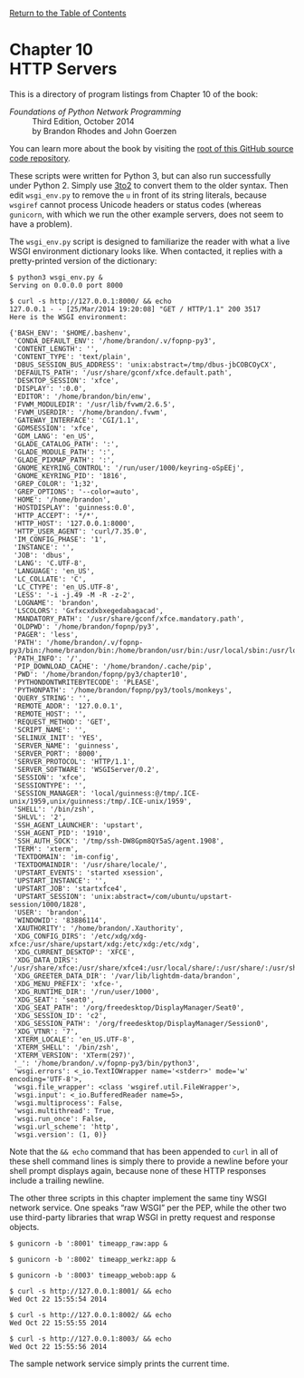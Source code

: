 [Return to the Table of Contents](https://github.com/brandon-rhodes/fopnp#readme)

# Chapter 10<br>HTTP Servers

This is a directory of program listings from Chapter 10 of the book:

<dl>
<dt><i>Foundations of Python Network Programming</i></dt>
<dd>
Third Edition, October 2014<br>
by Brandon Rhodes and John Goerzen
</dd>
</dl>

You can learn more about the book by visiting the
[root of this GitHub source code repository](https://github.com/brandon-rhodes/fopnp#readme).

These scripts were written for Python 3, but can also run successfully
under Python 2.  Simply use [3to2](https://pypi.python.org/pypi/3to2) to
convert them to the older syntax.  Then edit `wsgi_env.py` to remove the
`u` in front of its string literals, because `wsgiref` cannot process
Unicode headers or status codes (whereas `gunicorn`, with which we run
the other example servers, does not seem to have a problem).

The `wsgi_env.py` script is designed to familiarize the reader with what
a live WSGI environment dictionary looks like.  When contacted, it
replies with a pretty-printed version of the dictionary:

```
$ python3 wsgi_env.py &
Serving on 0.0.0.0 port 8000
```

```
$ curl -s http://127.0.0.1:8000/ && echo
127.0.0.1 - - [25/Mar/2014 19:20:08] "GET / HTTP/1.1" 200 3517
Here is the WSGI environment:

{'BASH_ENV': '$HOME/.bashenv',
 'CONDA_DEFAULT_ENV': '/home/brandon/.v/fopnp-py3',
 'CONTENT_LENGTH': '',
 'CONTENT_TYPE': 'text/plain',
 'DBUS_SESSION_BUS_ADDRESS': 'unix:abstract=/tmp/dbus-jbCOBCOyCX',
 'DEFAULTS_PATH': '/usr/share/gconf/xfce.default.path',
 'DESKTOP_SESSION': 'xfce',
 'DISPLAY': ':0.0',
 'EDITOR': '/home/brandon/bin/enw',
 'FVWM_MODULEDIR': '/usr/lib/fvwm/2.6.5',
 'FVWM_USERDIR': '/home/brandon/.fvwm',
 'GATEWAY_INTERFACE': 'CGI/1.1',
 'GDMSESSION': 'xfce',
 'GDM_LANG': 'en_US',
 'GLADE_CATALOG_PATH': ':',
 'GLADE_MODULE_PATH': ':',
 'GLADE_PIXMAP_PATH': ':',
 'GNOME_KEYRING_CONTROL': '/run/user/1000/keyring-oSpEEj',
 'GNOME_KEYRING_PID': '1816',
 'GREP_COLOR': '1;32',
 'GREP_OPTIONS': '--color=auto',
 'HOME': '/home/brandon',
 'HOSTDISPLAY': 'guinness:0.0',
 'HTTP_ACCEPT': '*/*',
 'HTTP_HOST': '127.0.0.1:8000',
 'HTTP_USER_AGENT': 'curl/7.35.0',
 'IM_CONFIG_PHASE': '1',
 'INSTANCE': '',
 'JOB': 'dbus',
 'LANG': 'C.UTF-8',
 'LANGUAGE': 'en_US',
 'LC_COLLATE': 'C',
 'LC_CTYPE': 'en_US.UTF-8',
 'LESS': '-i -j.49 -M -R -z-2',
 'LOGNAME': 'brandon',
 'LSCOLORS': 'Gxfxcxdxbxegedabagacad',
 'MANDATORY_PATH': '/usr/share/gconf/xfce.mandatory.path',
 'OLDPWD': '/home/brandon/fopnp/py3',
 'PAGER': 'less',
 'PATH': '/home/brandon/.v/fopnp-py3/bin:/home/brandon/bin:/home/brandon/usr/bin:/usr/local/sbin:/usr/local/bin:/usr/sbin:/usr/bin:/sbin:/bin:/usr/games:/usr/local/games',
 'PATH_INFO': '/',
 'PIP_DOWNLOAD_CACHE': '/home/brandon/.cache/pip',
 'PWD': '/home/brandon/fopnp/py3/chapter10',
 'PYTHONDONTWRITEBYTECODE': 'PLEASE',
 'PYTHONPATH': '/home/brandon/fopnp/py3/tools/monkeys',
 'QUERY_STRING': '',
 'REMOTE_ADDR': '127.0.0.1',
 'REMOTE_HOST': '',
 'REQUEST_METHOD': 'GET',
 'SCRIPT_NAME': '',
 'SELINUX_INIT': 'YES',
 'SERVER_NAME': 'guinness',
 'SERVER_PORT': '8000',
 'SERVER_PROTOCOL': 'HTTP/1.1',
 'SERVER_SOFTWARE': 'WSGIServer/0.2',
 'SESSION': 'xfce',
 'SESSIONTYPE': '',
 'SESSION_MANAGER': 'local/guinness:@/tmp/.ICE-unix/1959,unix/guinness:/tmp/.ICE-unix/1959',
 'SHELL': '/bin/zsh',
 'SHLVL': '2',
 'SSH_AGENT_LAUNCHER': 'upstart',
 'SSH_AGENT_PID': '1910',
 'SSH_AUTH_SOCK': '/tmp/ssh-DW8Gpm8QY5aS/agent.1908',
 'TERM': 'xterm',
 'TEXTDOMAIN': 'im-config',
 'TEXTDOMAINDIR': '/usr/share/locale/',
 'UPSTART_EVENTS': 'started xsession',
 'UPSTART_INSTANCE': '',
 'UPSTART_JOB': 'startxfce4',
 'UPSTART_SESSION': 'unix:abstract=/com/ubuntu/upstart-session/1000/1828',
 'USER': 'brandon',
 'WINDOWID': '83886114',
 'XAUTHORITY': '/home/brandon/.Xauthority',
 'XDG_CONFIG_DIRS': '/etc/xdg/xdg-xfce:/usr/share/upstart/xdg:/etc/xdg:/etc/xdg',
 'XDG_CURRENT_DESKTOP': 'XFCE',
 'XDG_DATA_DIRS': '/usr/share/xfce:/usr/share/xfce4:/usr/local/share/:/usr/share/:/usr/share',
 'XDG_GREETER_DATA_DIR': '/var/lib/lightdm-data/brandon',
 'XDG_MENU_PREFIX': 'xfce-',
 'XDG_RUNTIME_DIR': '/run/user/1000',
 'XDG_SEAT': 'seat0',
 'XDG_SEAT_PATH': '/org/freedesktop/DisplayManager/Seat0',
 'XDG_SESSION_ID': 'c2',
 'XDG_SESSION_PATH': '/org/freedesktop/DisplayManager/Session0',
 'XDG_VTNR': '7',
 'XTERM_LOCALE': 'en_US.UTF-8',
 'XTERM_SHELL': '/bin/zsh',
 'XTERM_VERSION': 'XTerm(297)',
 '_': '/home/brandon/.v/fopnp-py3/bin/python3',
 'wsgi.errors': <_io.TextIOWrapper name='<stderr>' mode='w' encoding='UTF-8'>,
 'wsgi.file_wrapper': <class 'wsgiref.util.FileWrapper'>,
 'wsgi.input': <_io.BufferedReader name=5>,
 'wsgi.multiprocess': False,
 'wsgi.multithread': True,
 'wsgi.run_once': False,
 'wsgi.url_scheme': 'http',
 'wsgi.version': (1, 0)}
```

Note that the `&& echo` command that has been appended to `curl` in all
of these shell command lines is simply there to provide a newline before
your shell prompt displays again, because none of these HTTP responses
include a trailing newline.

The other three scripts in this chapter implement the same tiny WSGI
network service.  One speaks “raw WSGI” per the PEP, while the other two
use third-party libraries that wrap WSGI in pretty request and response
objects.

```
$ gunicorn -b ':8001' timeapp_raw:app &
```

```
$ gunicorn -b ':8002' timeapp_werkz:app &
```

```
$ gunicorn -b ':8003' timeapp_webob:app &
```

```
$ curl -s http://127.0.0.1:8001/ && echo
Wed Oct 22 15:55:54 2014
```

```
$ curl -s http://127.0.0.1:8002/ && echo
Wed Oct 22 15:55:55 2014
```

```
$ curl -s http://127.0.0.1:8003/ && echo
Wed Oct 22 15:55:56 2014
```

The sample network service simply prints the current time.
